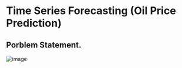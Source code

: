 # Time Series Forecasting (Oil Price Prediction)
 
## Porblem Statement.

![image](https://user-images.githubusercontent.com/55726382/176496220-cc668bf6-8a3b-4d18-9176-7431d455ea86.png)
